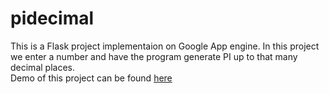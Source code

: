 # pidecimal
This is a Flask project implementaion on Google App engine. In this project we enter a number and have the program generate PI up to that many decimal places.
<br>Demo of this project can be found <a href="http://pidecimal.ankitsahay.com">here</a></br>
